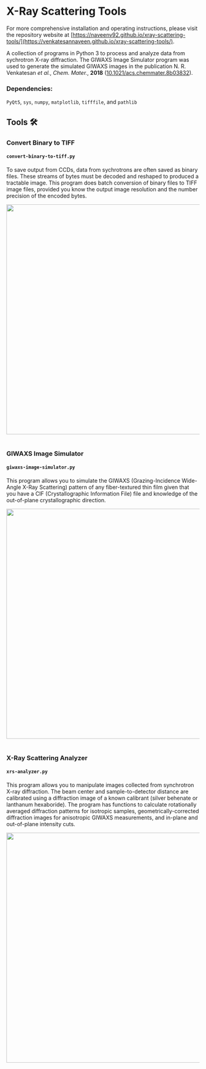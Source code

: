 # X-Ray Scattering Tools  

For more comprehensive installation and operating instructions, please visit the repository website at [https://naveenv92.github.io/xray-scattering-tools/](https://venkatesannaveen.github.io/xray-scattering-tools/).  

A collection of programs in Python 3 to process and analyze data from sychrotron X-ray diffraction. The GIWAXS Image Simulator program was used to generate the simulated GIWAXS images in the publication N. R. Venkatesan <i>et al.</i>, <i>Chem. Mater.</i>, <b>2018</b> ([10.1021/acs.chemmater.8b03832](https://pubs.acs.org/doi/abs/10.1021/acs.chemmater.8b03832)). 

### Dependencies:  
`PyQt5`, `sys`, `numpy`, `matplotlib`, `tifffile`, and `pathlib`  

## Tools :hammer_and_wrench:  
### Convert Binary to TIFF  

#### `convert-binary-to-tiff.py`  

To save output from CCDs, data from sychrotrons are often saved as binary files. These streams of bytes must be decoded and reshaped to produced a tractable image. This program does batch conversion of binary files to TIFF image files, provided you know the output image resolution and the number precision of the encoded bytes.  

<img src="https://user-images.githubusercontent.com/6731730/77806869-373bb100-7043-11ea-8d59-bec3e95d86d9.png" width=600>  
&nbsp;  

### GIWAXS Image Simulator  

#### `giwaxs-image-simulator.py`  

This program allows you to simulate the GIWAXS (Grazing-Incidence Wide-Angle X-Ray Scattering) pattern of any fiber-textured thin film given that you have a CIF (Crystallographic Information File) file and knowledge of the out-of-plane crystallographic direction.  

<img src="https://user-images.githubusercontent.com/6731730/77809304-4f63fe00-704c-11ea-8f16-3bd91d431e56.png" width=600>  
&nbsp;  

### X-Ray Scattering Analyzer  

#### `xrs-analyzer.py`     

This program allows you to manipulate images collected from synchrotron X-ray diffraction. The beam center and sample-to-detector distance are calibrated using a diffraction image of a known calibrant (silver behenate or lanthanum hexaboride). The program has functions to calculate rotationally averaged diffraction patterns for isotropic samples, geometrically-corrected diffraction images for anisotropic GIWAXS measurements, and in-plane and out-of-plane intensity cuts.  

<img src="https://user-images.githubusercontent.com/6731730/77809478-137d6880-704d-11ea-9852-4dd336509fde.png" width=600>  

